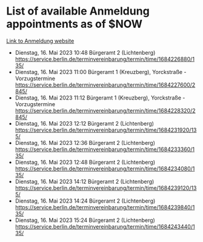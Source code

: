 # List of available Anmeldung appointments as of $NOW
[Link to Anmeldung website](https://service.berlin.de/terminvereinbarung/termin/tag.php?termin=1&anliegen[]=120686&dienstleisterlist=122210,122217,327316,122219,327312,122227,327314,122231,327346,122243,327348,122254,122252,329742,122260,329745,122262,329748,122271,327278,122273,327274,122277,327276,330436,122280,327294,122282,327290,122284,327292,122291,327270,122285,327266,122286,327264,122296,327268,150230,329760,122297,327286,122294,327284,122312,329763,122314,329775,122304,327330,122311,327334,122309,327332,317869,122281,327352,122279,329772,122283,122276,327324,122274,327326,122267,329766,122246,327318,122251,327320,122257,327322,122208,327298,122226,327300&herkunft=http%3A%2F%2Fservice.berlin.de%2Fdienstleistung%2F120686%2F)
- Dienstag, 16. Mai 2023 10:48 Bürgeramt 2 (Lichtenberg) https://service.berlin.de/terminvereinbarung/termin/time/1684226880/135/
- Dienstag, 16. Mai 2023 11:00 Bürgeramt 1 (Kreuzberg), Yorckstraße - Vorzugstermine https://service.berlin.de/terminvereinbarung/termin/time/1684227600/2845/
- Dienstag, 16. Mai 2023 11:12 Bürgeramt 1 (Kreuzberg), Yorckstraße - Vorzugstermine https://service.berlin.de/terminvereinbarung/termin/time/1684228320/2845/
- Dienstag, 16. Mai 2023 12:12 Bürgeramt 2 (Lichtenberg) https://service.berlin.de/terminvereinbarung/termin/time/1684231920/135/
- Dienstag, 16. Mai 2023 12:36 Bürgeramt 2 (Lichtenberg) https://service.berlin.de/terminvereinbarung/termin/time/1684233360/135/
- Dienstag, 16. Mai 2023 12:48 Bürgeramt 2 (Lichtenberg) https://service.berlin.de/terminvereinbarung/termin/time/1684234080/135/
- Dienstag, 16. Mai 2023 14:12 Bürgeramt 2 (Lichtenberg) https://service.berlin.de/terminvereinbarung/termin/time/1684239120/135/
- Dienstag, 16. Mai 2023 14:24 Bürgeramt 2 (Lichtenberg) https://service.berlin.de/terminvereinbarung/termin/time/1684239840/135/
- Dienstag, 16. Mai 2023 15:24 Bürgeramt 2 (Lichtenberg) https://service.berlin.de/terminvereinbarung/termin/time/1684243440/135/
